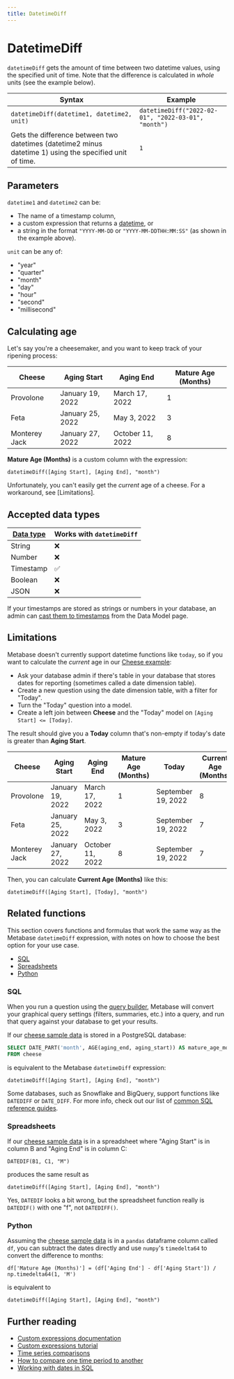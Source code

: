```yaml
---
title: DatetimeDiff
---
```


# DatetimeDiff

`datetimeDiff` gets the amount of time between two datetime values, using the specified unit of time. Note that the difference is calculated in _whole_ units (see the example below).

| Syntax                                                                                                    | Example                                                       |
|-----------------------------------------------------------------------------------------------------------|---------------------------------------------------------------|
| `datetimeDiff(datetime1, datetime2, unit)`                                                                | `datetimeDiff("2022-02-01", "2022-03-01", "month")` |
| Gets the difference between two datetimes (datetime2 minus datetime 1) using the specified unit of time.  | `1`                                                           |

## Parameters

`datetime1` and `datetime2` can be:
- The name of a timestamp column,
- a custom expression that returns a [datetime](#accepted-data-types), or
- a string in the format `"YYYY-MM-DD` or `"YYYY-MM-DDTHH:MM:SS"` (as shown in the example above).

`unit` can be any of:
- "year"
- "quarter" 
- "month"
- "day"
- "hour"
- "second"
- "millisecond"

## Calculating age

Let's say you're a cheesemaker, and you want to keep track of your ripening process:

| Cheese            | Aging Start      | Aging End        |  Mature Age (Months)  |
|-------------------|------------------|------------------|-----------------------|
| Provolone         | January 19, 2022 | March 17, 2022   | 1                     |
| Feta              | January 25, 2022 | May 3, 2022      | 3                     |
| Monterey Jack     | January 27, 2022 | October 11, 2022 | 8                     |

**Mature Age (Months)** is a custom column with the expression:

```
datetimeDiff([Aging Start], [Aging End], "month")
```

Unfortunately, you can't easily get the _current_ age of a cheese. For a workaround, see [Limitations].

## Accepted data types

| [Data type](https://www.metabase.com/learn/databases/data-types-overview#examples-of-data-types) | Works with `datetimeDiff`  |
| ----------------------- | -------------------- |
| String                  | ❌                   |
| Number                  | ❌                   |
| Timestamp               | ✅                   |
| Boolean                 | ❌                   |
| JSON                    | ❌                   |

If your timestamps are stored as strings or numbers in your database, an admin can [cast them to timestamps](../../../data-modeling/metadata-editing.md#casting-to-a-specific-data-type) from the Data Model page.

## Limitations

Metabase doesn't currently support datetime functions like `today`, so if you want to calculate the _current_ age in our [Cheese example](#calculating-age):

- Ask your database admin if there's table in your database that stores dates for reporting (sometimes called a date dimension table).
- Create a new question using the date dimension table, with a filter for "Today".
- Turn the "Today" question into a model.
- Create a left join between **Cheese** and the "Today" model on `[Aging Start] <= [Today]`.

The result should give you a **Today** column that's non-empty if today's date is greater than **Aging Start**.

| Cheese            | Aging Start      | Aging End        |  Mature Age (Months)  |  Today             |  Current Age (Months) |
|-------------------|------------------|------------------|-----------------------|--------------------|-----------------------|
| Provolone         | January 19, 2022 | March 17, 2022   | 1                     | September 19, 2022 |  8                    |
| Feta              | January 25, 2022 | May 3, 2022      | 3                     | September 19, 2022 |  7                    |
| Monterey Jack     | January 27, 2022 | October 11, 2022 | 8                     | September 19, 2022 |  7                    |

Then, you can calculate **Current Age (Months)** like this:

```
datetimeDiff([Aging Start], [Today], "month")
```

## Related functions

This section covers functions and formulas that work the same way as the Metabase `datetimeDiff` expression, with notes on how to choose the best option for your use case.

- [SQL](#sql)
- [Spreadsheets](#spreadsheets)
- [Python](#python)

### SQL

When you run a question using the [query builder](https://www.metabase.com/glossary/query_builder), Metabase will convert your graphical query settings (filters, summaries, etc.) into a query, and run that query against your database to get your results.

If our [cheese sample data](#calculating-age) is stored in a PostgreSQL database:

```sql
SELECT DATE_PART('month', AGE(aging_end, aging_start)) AS mature_age_months
FROM cheese
```

is equivalent to the Metabase `datetimeDiff` expression:

```
datetimeDiff([Aging Start], [Aging End], "month")
```

Some databases, such as Snowflake and BigQuery, support functions like `DATEDIFF` or `DATE_DIFF`. For more info, check out our list of [common SQL reference guides](https://www.metabase.com/learn/debugging-sql/sql-syntax#common-sql-reference-guides).

### Spreadsheets

If our [cheese sample data](#calculating-age) is in a spreadsheet where "Aging Start" is in column B and "Aging End" is in column C:

```
DATEDIF(B1, C1, "M")
```

produces the same result as

```
datetimeDiff([Aging Start], [Aging End], "month")
```

Yes, `DATEDIF` looks a bit wrong, but the spreadsheet function really is `DATEDIF()` with one "f", not `DATEDIFF()`.

### Python

Assuming the [cheese sample data](#calculating-age) is in a `pandas` dataframe column called `df`, you can subtract the dates directly and use `numpy`'s `timedelta64` to convert the difference to months:

```
df['Mature Age (Months)'] = (df['Aging End'] - df['Aging Start']) / np.timedelta64(1, 'M')
```

is equivalent to

```
datetimeDiff([Aging Start], [Aging End], "month")
```

## Further reading

- [Custom expressions documentation](../expressions.md)
- [Custom expressions tutorial](https://www.metabase.com/learn/questions/custom-expressions)
- [Time series comparisons](https://www.metabase.com/learn/questions/time-series-comparisons)
- [How to compare one time period to another](https://www.metabase.com/learn/dashboards/compare-times)
- [Working with dates in SQL](https://www.metabase.com/learn/sql-questions/dates-in-sql)
